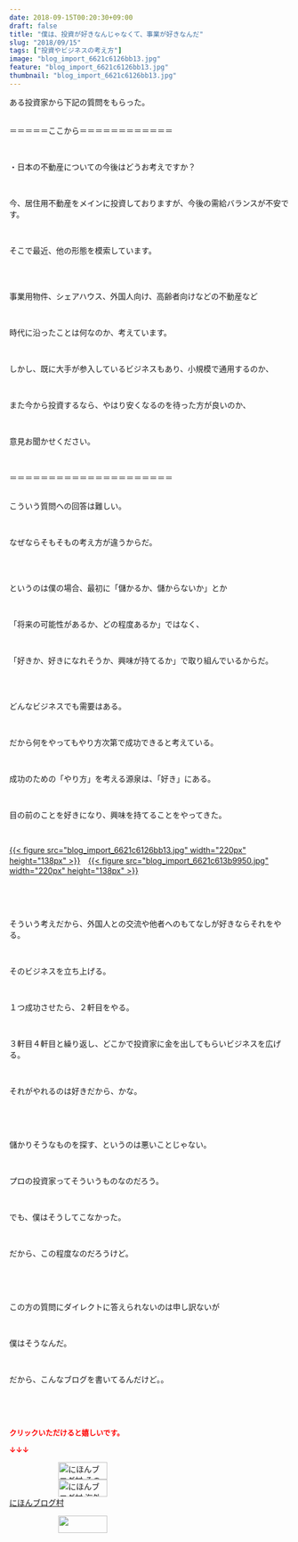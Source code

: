 ```yaml
---
date: 2018-09-15T00:20:30+09:00
draft: false
title: "僕は、投資が好きなんじゃなくて、事業が好きなんだ"
slug: "2018/09/15"
tags: ["投資やビジネスの考え方"]
image: "blog_import_6621c6126bb13.jpg"
feature: "blog_import_6621c6126bb13.jpg"
thumbnail: "blog_import_6621c6126bb13.jpg"
---
```

<p>ある投資家から下記の質問をもらった。</p><p><br/>＝＝＝＝＝ここから＝＝＝＝＝＝＝＝＝＝＝＝</p><p> </p><p>・日本の不動産についての今後はどうお考えですか？</p><p> </p><p>今、居住用不動産をメインに投資しておりますが、今後の需給バランスが不安です。</p><p> </p><p>そこで最近、他の形態を模索しています。</p><p> </p><p><br/>事業用物件、シェアハウス、外国人向け、高齢者向けなどの不動産など</p><p> </p><p>時代に沿ったことは何なのか、考えています。</p><p> </p><p>しかし、既に大手が参入しているビジネスもあり、小規模で通用するのか、</p><p> </p><p>また今から投資するなら、やはり安くなるのを待った方が良いのか、</p><p> </p><p>意見お聞かせください。</p><p> </p><p>＝＝＝＝＝＝＝＝＝＝＝＝＝＝＝＝＝＝＝＝＝</p><p><br/>こういう質問への回答は難しい。</p><p> </p><p>なぜならそもそもの考え方が違うからだ。</p><p> </p><p><br/>というのは僕の場合、最初に「儲かるか、儲からないか」とか</p><p> </p><p>「将来の可能性があるか、どの程度あるか」ではなく、</p><p> </p><p>「好きか、好きになれそうか、興味が持てるか」で取り組んでいるからだ。</p><p> </p><p><br/>どんなビジネスでも需要はある。</p><p> </p><p>だから何をやってもやり方次第で成功できると考えている。</p><p> </p><p>成功のための「やり方」を考える源泉は、「好き」にある。</p><p> </p><p>目の前のことを好きになり、興味を持てることをやってきた。</p><p> </p><p><a href="blog_import_6621c6126bb13.jpg">{{< figure src="blog_import_6621c6126bb13.jpg" width="220px" height="138px" >}}</a>　<a href="blog_import_6621c613b9950.jpg">{{< figure src="blog_import_6621c613b9950.jpg" width="220px" height="138px" >}}</a></p><p> </p><p> </p><p>そういう考えだから、外国人との交流や他者へのもてなしが好きならそれをやる。</p><p> </p><p>そのビジネスを立ち上げる。</p><p> </p><p>１つ成功させたら、２軒目をやる。</p><p> </p><p>３軒目４軒目と繰り返し、どこかで投資家に金を出してもらいビジネスを広げる。</p><p> </p><p>それがやれるのは好きだから、かな。</p><p> </p><p> </p><p>儲かりそうなものを探す、というのは悪いことじゃない。</p><p> </p><p>プロの投資家ってそういうものなのだろう。</p><p> </p><p>でも、僕はそうしてこなかった。</p><p> </p><p>だから、この程度なのだろうけど。</p><p> </p><p> </p><p>この方の質問にダイレクトに答えられないのは申し訳ないが</p><p> </p><p>僕はそうなんだ。</p><p> </p><p>だから、こんなブログを書いてるんだけど。。</p><p> </p><p> </p><p><font color="#ff0000" size="2"><strong>クリックいただけると嬉しいです。</strong></font></p><p><font color="#ff0000" size="2"><strong>↓↓↓</strong></font></p><p><a href="ranking.html?p_cid=01260127" id="&amp;blogmura_banner" target="_blank"><img alt="にほんブログ村 その他生活ブログ 不動産投資へ" border="0" height="31" src="data:image/svg+xml;charset=utf-8,%3Csvg%20xmlns%3D%22http%3A%2F%2Fwww.w3.org%2F2000%2Fsvg%22%20title%3D%22Placeholder%20for%20Images%22%20role%3D%22presentation%22%20viewBox%3D%220%200%2088%2031%22%20%2F%3E" width="88" data-src="https://img-proxy.blog-video.jp/images?url=http%3A%2F%2Flife.blogmura.com%2Fhudousantoushi%2Fimg%2Fhudousantoushi88_31.gif" style="aspect-ratio: auto 88 / 31;"/><noscript><img alt="にほんブログ村 その他生活ブログ 不動産投資へ" border="0" height="31" src="https://img-proxy.blog-video.jp/images?url=http%3A%2F%2Flife.blogmura.com%2Fhudousantoushi%2Fimg%2Fhudousantoushi88_31.gif" width="88"></noscript></a><br/><a href="ranking.html?p_cid=01260127" target="_blank"><img alt="にほんブログ村 海外生活ブログ バリ島情報へ" border="0" height="31" src="data:image/svg+xml;charset=utf-8,%3Csvg%20xmlns%3D%22http%3A%2F%2Fwww.w3.org%2F2000%2Fsvg%22%20title%3D%22Placeholder%20for%20Images%22%20role%3D%22presentation%22%20viewBox%3D%220%200%2088%2031%22%20%2F%3E" width="88" data-src="https://img-proxy.blog-video.jp/images?url=http%3A%2F%2Foverseas.blogmura.com%2Fbali%2Fimg%2Fbali88_31.gif" style="aspect-ratio: auto 88 / 31;"/><noscript><img alt="にほんブログ村 海外生活ブログ バリ島情報へ" border="0" height="31" src="https://img-proxy.blog-video.jp/images?url=http%3A%2F%2Foverseas.blogmura.com%2Fbali%2Fimg%2Fbali88_31.gif" width="88"></noscript></a><br/><a href="ranking.html?p_cid=01260127" target="_blank">にほんブログ村</a></p><p><a href="link.php?1804582" title="人気ブログランキングへ"><img border="0" height="31" src="data:image/svg+xml;charset=utf-8,%3Csvg%20xmlns%3D%22http%3A%2F%2Fwww.w3.org%2F2000%2Fsvg%22%20title%3D%22Placeholder%20for%20Images%22%20role%3D%22presentation%22%20viewBox%3D%220%200%2088%2031%22%20%2F%3E" width="88" data-src="https://blog.with2.net/img/banner/banner_22.gif" style="aspect-ratio: auto 88 / 31;"/><noscript><img border="0" height="31" src="https://blog.with2.net/img/banner/banner_22.gif" width="88"></noscript></a></p><p> </p>

